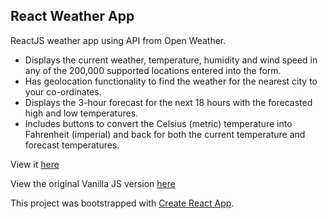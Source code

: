<h2>React Weather App</h2>
<p>ReactJS weather app using API from Open Weather.</p>
<ul>
<li>Displays the current weather, temperature, humidity and wind speed in any of the 200,000 supported locations entered into the form.</li>
<li>Has geolocation functionality to find the weather for the nearest city to your co-ordinates.</li>
<li>Displays the 3-hour forecast for the next 18 hours with the forecasted high and low temperatures.</li>
<li>Includes buttons to convert the Celsius (metric) temperature into Fahrenheit (imperial) and back for both the current temperature and forecast temperatures.</li>
</ul>
<p>View it <a href="https://km-react-weather.netlify.app/">here</a></p>
<p>View the original Vanilla JS version <a href="https://github.com/kayleighmonaghan/Vanilla-Weather-App">here</a></p>


This project was bootstrapped with [Create React App](https://github.com/facebook/create-react-app).
